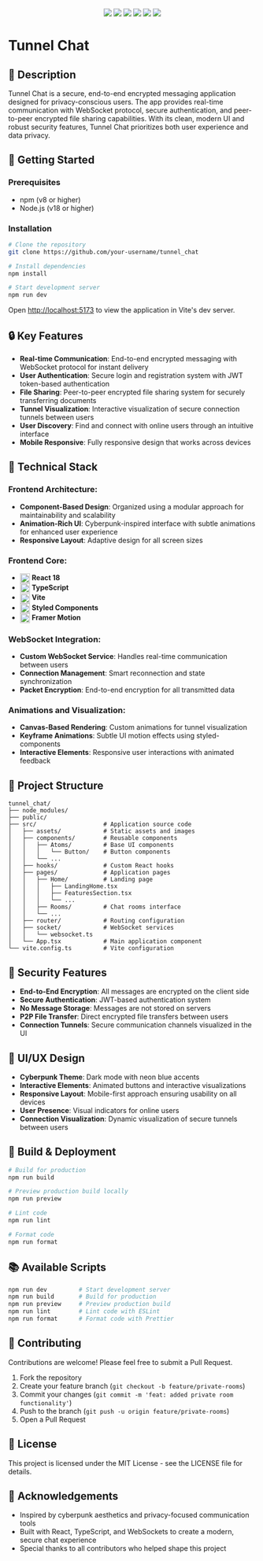 <div align="center">
  <!-- <img src="src/assets/logo.png" alt="tunnel_chat_logo" height="300" width="auto" /> -->
</div>
&nbsp;
<div align="center"> 
  <img src="https://img.shields.io/badge/React-61DAFB?style=flat-square&logo=React&logoColor=black"/> 
  <img src="https://img.shields.io/badge/Typescript-3178C6?style=flat-square&logo=Typescript&logoColor=white"/>
  <img src="https://img.shields.io/badge/Vite-646CFF?style=flat-square&logo=Vite&logoColor=white"/>
  <img src="https://img.shields.io/badge/WebSockets-010101?style=flat-square&logo=socket.io&logoColor=white"/>
  <img src="https://img.shields.io/badge/Framer_Motion-0055FF?style=flat-square&logo=framer&logoColor=white"/>
  <img src="https://img.shields.io/badge/Styled_Components-DB7093?style=flat-square&logo=styled-components&logoColor=white"/>
</div>

# Tunnel Chat

## 📖 Description

Tunnel Chat is a secure, end-to-end encrypted messaging application designed for privacy-conscious users. The app provides real-time communication with WebSocket protocol, secure authentication, and peer-to-peer encrypted file sharing capabilities. With its clean, modern UI and robust security features, Tunnel Chat prioritizes both user experience and data privacy.

## 🚀 Getting Started

### Prerequisites

- npm (v8 or higher)
- Node.js (v18 or higher)

### Installation

```bash
# Clone the repository
git clone https://github.com/your-username/tunnel_chat

# Install dependencies
npm install

# Start development server
npm run dev
```

Open [http://localhost:5173](http://localhost:5173) to view the application in Vite's dev server.

## 🔒 Key Features

- **Real-time Communication**: End-to-end encrypted messaging with WebSocket protocol for instant delivery
- **User Authentication**: Secure login and registration system with JWT token-based authentication
- **File Sharing**: Peer-to-peer encrypted file sharing system for securely transferring documents
- **Tunnel Visualization**: Interactive visualization of secure connection tunnels between users
- **User Discovery**: Find and connect with online users through an intuitive interface
- **Mobile Responsive**: Fully responsive design that works across devices

## 🔧 Technical Stack

### Frontend Architecture:

- **Component-Based Design**: Organized using a modular approach for maintainability and scalability
- **Animation-Rich UI**: Cyberpunk-inspired interface with subtle animations for enhanced user experience
- **Responsive Layout**: Adaptive design for all screen sizes

### Frontend Core:

- <img src="https://reactjs.org/favicon.ico" width="20" height="20" alt="React" valign="middle"> **React 18**
- <img src="https://www.typescriptlang.org/favicon-32x32.png" width="20" height="20" alt="TypeScript" valign="middle"> **TypeScript**
- <img src="https://vitejs.dev/logo.svg" width="20" height="20" alt="Vite" valign="middle"> **Vite**
- <img src="https://styled-components.com/logo.png" width="20" height="20" alt="Styled Components" valign="middle"> **Styled Components**
- <img src="https://user-images.githubusercontent.com/7850794/164965523-3eced4c4-6020-467e-acde-f11b7900ad62.png" width="20" height="20" alt="Framer Motion" valign="middle"> **Framer Motion**

### WebSocket Integration:

- **Custom WebSocket Service**: Handles real-time communication between users
- **Connection Management**: Smart reconnection and state synchronization
- **Packet Encryption**: End-to-end encryption for all transmitted data

### Animations and Visualization:

- **Canvas-Based Rendering**: Custom animations for tunnel visualization
- **Keyframe Animations**: Subtle UI motion effects using styled-components
- **Interactive Elements**: Responsive user interactions with animated feedback

## 📁 Project Structure

```
tunnel_chat/
├── node_modules/
├── public/
├── src/                   # Application source code
│   ├── assets/            # Static assets and images
│   ├── components/        # Reusable components
│   │   ├── Atoms/         # Base UI components
│   │   │   └── Button/    # Button components
│   │   └── ...
│   ├── hooks/             # Custom React hooks
│   ├── pages/             # Application pages
│   │   ├── Home/          # Landing page
│   │   │   ├── LandingHome.tsx
│   │   │   ├── FeaturesSection.tsx
│   │   │   └── ...
│   │   ├── Rooms/         # Chat rooms interface
│   │   └── ...
│   ├── router/            # Routing configuration
│   ├── socket/            # WebSocket services
│   │   └── websocket.ts
│   └── App.tsx            # Main application component
└── vite.config.ts         # Vite configuration
```

## 🔐 Security Features

- **End-to-End Encryption**: All messages are encrypted on the client side
- **Secure Authentication**: JWT-based authentication system
- **No Message Storage**: Messages are not stored on servers
- **P2P File Transfer**: Direct encrypted file transfers between users
- **Connection Tunnels**: Secure communication channels visualized in the UI

## 🎨 UI/UX Design

- **Cyberpunk Theme**: Dark mode with neon blue accents
- **Interactive Elements**: Animated buttons and interactive visualizations
- **Responsive Layout**: Mobile-first approach ensuring usability on all devices
- **User Presence**: Visual indicators for online users
- **Connection Visualization**: Dynamic visualization of secure tunnels between users

## 🔄 Build & Deployment

```bash
# Build for production
npm run build

# Preview production build locally
npm run preview

# Lint code
npm run lint

# Format code
npm run format
```

## 📚 Available Scripts

```bash
npm run dev         # Start development server
npm run build       # Build for production
npm run preview     # Preview production build
npm run lint        # Lint code with ESLint
npm run format      # Format code with Prettier
```

## 🤝 Contributing

Contributions are welcome! Please feel free to submit a Pull Request.

1. Fork the repository
2. Create your feature branch (`git checkout -b feature/private-rooms`)
3. Commit your changes (`git commit -m 'feat: added private room functionality'`)
4. Push to the branch (`git push -u origin feature/private-rooms`)
5. Open a Pull Request

## 📝 License

This project is licensed under the MIT License - see the LICENSE file for details.

## 🙏 Acknowledgements

- Inspired by cyberpunk aesthetics and privacy-focused communication tools
- Built with React, TypeScript, and WebSockets to create a modern, secure chat experience
- Special thanks to all contributors who helped shape this project
